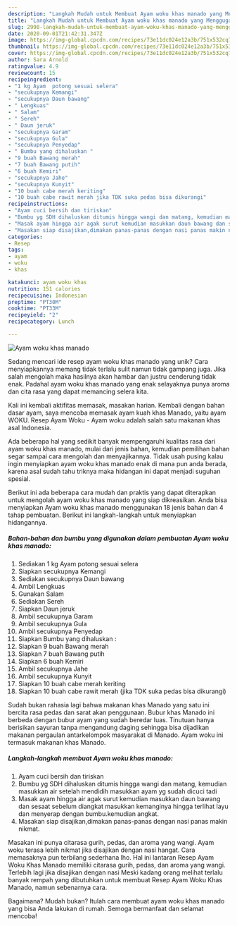 ```yaml
---
description: "Langkah Mudah untuk Membuat Ayam woku khas manado yang Menggugah Selera"
title: "Langkah Mudah untuk Membuat Ayam woku khas manado yang Menggugah Selera"
slug: 2998-langkah-mudah-untuk-membuat-ayam-woku-khas-manado-yang-menggugah-selera
date: 2020-09-01T21:42:31.347Z
image: https://img-global.cpcdn.com/recipes/73e11dc024e12a3b/751x532cq70/ayam-woku-khas-manado-foto-resep-utama.jpg
thumbnail: https://img-global.cpcdn.com/recipes/73e11dc024e12a3b/751x532cq70/ayam-woku-khas-manado-foto-resep-utama.jpg
cover: https://img-global.cpcdn.com/recipes/73e11dc024e12a3b/751x532cq70/ayam-woku-khas-manado-foto-resep-utama.jpg
author: Sara Arnold
ratingvalue: 4.9
reviewcount: 15
recipeingredient:
- "1 kg Ayam  potong sesuai selera"
- "secukupnya Kemangi"
- "secukupnya Daun bawang"
- " Lengkuas"
- " Salam"
- " Sereh"
- " Daun jeruk"
- "secukupnya Garam"
- "secukupnya Gula"
- "secukupnya Penyedap"
- " Bumbu yang dihaluskan "
- "9 buah Bawang merah"
- "7 buah Bawang putih"
- "6 buah Kemiri"
- "secukupnya Jahe"
- "secukupnya Kunyit"
- "10 buah cabe merah keriting"
- "10 buah cabe rawit merah jika TDK suka pedas bisa dikurangi"
recipeinstructions:
- "Ayam cuci bersih dan tiriskan"
- "Bumbu yg SDH dihaluskan ditumis hingga wangi dan matang, kemudian masukkan air setelah mendidih masukkan ayam yg sudah dicuci tadi"
- "Masak ayam hingga air agak surut kemudian masukkan daun bawang dan sesaat sebelum diangkat masukkan kemanginya hingga terlihat layu dan menyerap dengan bumbu.kemudian angkat."
- "Masakan siap disajikan,dimakan panas-panas dengan nasi panas makin nikmat."
categories:
- Resep
tags:
- ayam
- woku
- khas

katakunci: ayam woku khas 
nutrition: 151 calories
recipecuisine: Indonesian
preptime: "PT30M"
cooktime: "PT33M"
recipeyield: "2"
recipecategory: Lunch

---
```



![Ayam woku khas manado](https://img-global.cpcdn.com/recipes/73e11dc024e12a3b/751x532cq70/ayam-woku-khas-manado-foto-resep-utama.jpg)

Sedang mencari ide resep ayam woku khas manado yang unik? Cara menyiapkannya memang tidak terlalu sulit namun tidak gampang juga. Jika salah mengolah maka hasilnya akan hambar dan justru cenderung tidak enak. Padahal ayam woku khas manado yang enak selayaknya punya aroma dan cita rasa yang dapat memancing selera kita.

Kali ini kembali aktifitas memasak, masakan harian. Kembali dengan bahan dasar ayam, saya mencoba memasak ayam kuah khas Manado, yaitu ayam WOKU. Resep Ayam Woku - Ayam woku adalah salah satu makanan khas asal Indonesia.

Ada beberapa hal yang sedikit banyak mempengaruhi kualitas rasa dari ayam woku khas manado, mulai dari jenis bahan, kemudian pemilihan bahan segar sampai cara mengolah dan menyajikannya. Tidak usah pusing kalau ingin menyiapkan ayam woku khas manado enak di mana pun anda berada, karena asal sudah tahu triknya maka hidangan ini dapat menjadi suguhan spesial.


Berikut ini ada beberapa cara mudah dan praktis yang dapat diterapkan untuk mengolah ayam woku khas manado yang siap dikreasikan. Anda bisa menyiapkan Ayam woku khas manado menggunakan 18 jenis bahan dan 4 tahap pembuatan. Berikut ini langkah-langkah untuk menyiapkan hidangannya.

<!--inarticleads1-->

##### Bahan-bahan dan bumbu yang digunakan dalam pembuatan Ayam woku khas manado:

1. Sediakan 1 kg Ayam  potong sesuai selera
1. Siapkan secukupnya Kemangi
1. Sediakan secukupnya Daun bawang
1. Ambil  Lengkuas
1. Gunakan  Salam
1. Sediakan  Sereh
1. Siapkan  Daun jeruk
1. Ambil secukupnya Garam
1. Ambil secukupnya Gula
1. Ambil secukupnya Penyedap
1. Siapkan  Bumbu yang dihaluskan :
1. Siapkan 9 buah Bawang merah
1. Siapkan 7 buah Bawang putih
1. Siapkan 6 buah Kemiri
1. Ambil secukupnya Jahe
1. Ambil secukupnya Kunyit
1. Siapkan 10 buah cabe merah keriting
1. Siapkan 10 buah cabe rawit merah (jika TDK suka pedas bisa dikurangi)


Sudah bukan rahasia lagi bahwa makanan khas Manado yang satu ini bercita rasa pedas dan sarat akan penggunaan. Bubur khas Manado ini berbeda dengan bubur ayam yang sudah beredar luas. Tinutuan hanya berisikan sayuran tanpa mengandung daging sehingga bisa dijadikan makanan pergaulan antarkelompok masyarakat di Manado. Ayam woku ini termasuk makanan khas Manado. 

<!--inarticleads2-->

##### Langkah-langkah membuat Ayam woku khas manado:

1. Ayam cuci bersih dan tiriskan
1. Bumbu yg SDH dihaluskan ditumis hingga wangi dan matang, kemudian masukkan air setelah mendidih masukkan ayam yg sudah dicuci tadi
1. Masak ayam hingga air agak surut kemudian masukkan daun bawang dan sesaat sebelum diangkat masukkan kemanginya hingga terlihat layu dan menyerap dengan bumbu.kemudian angkat.
1. Masakan siap disajikan,dimakan panas-panas dengan nasi panas makin nikmat.


Masakan ini punya citarasa gurih, pedas, dan aroma yang wangi. Ayam woku terasa lebih nikmat jika disajikan dengan nasi hangat. Cara memasaknya pun terbilang sederhana lho. Hal ini lantaran Resep Ayam Woku Khas Manado memiliki citarasa gurih, pedas, dan aroma yang wangi. Terlebih lagi jika disajikan dengan nasi Meski kadang orang melihat terlalu banyak rempah yang dibutuhkan untuk membuat Resep Ayam Woku Khas Manado, namun sebenarnya cara. 

Bagaimana? Mudah bukan? Itulah cara membuat ayam woku khas manado yang bisa Anda lakukan di rumah. Semoga bermanfaat dan selamat mencoba!
